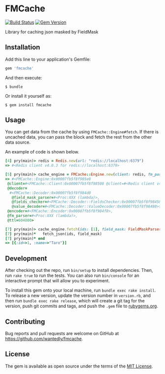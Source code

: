 # FMCache

[![Build Status](https://travis-ci.org/wantedly/fmcache.svg?branch=master)](https://travis-ci.org/wantedly/fmcache)
[![Gem Version](https://badge.fury.io/rb/fmcache.svg)](https://badge.fury.io/rb/fmcache)

Library for caching json masked by FieldMask

## Installation

Add this line to your application's Gemfile:

```ruby
gem 'fmcache'
```

And then execute:

    $ bundle

Or install it yourself as:

    $ gem install fmcache

## Usage

You can get data from the cache by using `FMCache::Engine#fetch`. If there is uncached data, you can pass the block and fetch the rest from the other data source.

An example of code is shown below.

```ruby
[4] pry(main)> redis = Redis.new(url: "redis://localhost:6379")
=> #<Redis client v4.0.3 for redis://localhost:6379>

[5] pry(main)> cache_engine = FMCache::Engine.new(client: redis, fm_parser: -> (fields) { FieldMaskParser.parse(paths: fields, root: User) })
=> #<FMCache::Engine:0x00007fb5f8f985e8
 @client=#<FMCache::Client:0x00007fb5f8f98598 @client=#<Redis client v4.0.3 for redis://localhost:6379>, @notifier=nil>,
 @decoder=
  #<FMCache::Decoder:0x00007fb5f8f984d0
   @field_mask_parser=#<Proc:XXX (lambda)>,
   @fields_checker=#<FMCache::Decoder::FieldsChecker:0x00007fb5f8f98458>,
   @value_decoder=#<FMCache::Decoder::ValueDecoder:0x00007fb5f8f98480>>,
 @encoder=#<FMCache::Encoder:0x00007fb5f8f984f8>,
 @fm_parser=#<Proc:XXX (lambda)>,
 @ttl=604800>

[7] pry(main)> cache_engine.fetch(ids: [1], field_mask: FieldMaskParser.parse(paths: ["id", "name"], root: User)) do |ids, field_mask|
[7] pry(main)*   fetch_json(ids, field_mask)
[7] pry(main)* end
=> [{:id=>1, :name=>"Taro"}]
```

## Development

After checking out the repo, run `bin/setup` to install dependencies. Then, run `rake true` to run the tests. You can also run `bin/console` for an interactive prompt that will allow you to experiment.

To install this gem onto your local machine, run `bundle exec rake install`. To release a new version, update the version number in `version.rb`, and then run `bundle exec rake release`, which will create a git tag for the version, push git commits and tags, and push the `.gem` file to [rubygems.org](https://rubygems.org).

## Contributing

Bug reports and pull requests are welcome on GitHub at https://github.com/wantedly/fmcache.

## License

The gem is available as open source under the terms of the [MIT License](https://opensource.org/licenses/MIT).
